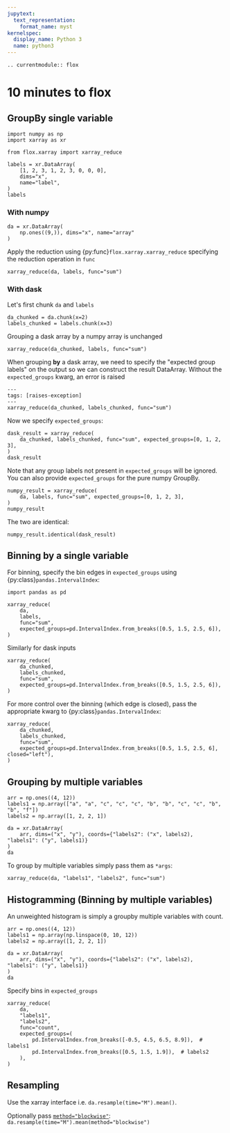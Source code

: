 ```yaml
---
jupytext:
  text_representation:
    format_name: myst
kernelspec:
  display_name: Python 3
  name: python3
---
```


```{eval-rst}
.. currentmodule:: flox
```

# 10 minutes to flox

## GroupBy single variable

```{code-cell}
import numpy as np
import xarray as xr

from flox.xarray import xarray_reduce

labels = xr.DataArray(
    [1, 2, 3, 1, 2, 3, 0, 0, 0],
    dims="x",
    name="label",
)
labels
```

### With numpy

```{code-cell}
da = xr.DataArray(
    np.ones((9,)), dims="x", name="array"
)
```

Apply the reduction using {py:func}`flox.xarray.xarray_reduce` specifying the reduction operation in `func`

```{code-cell}
xarray_reduce(da, labels, func="sum")
```

### With dask

Let's first chunk `da` and `labels`

```{code-cell}
da_chunked = da.chunk(x=2)
labels_chunked = labels.chunk(x=3)
```

Grouping a dask array by a numpy array is unchanged

```{code-cell}
xarray_reduce(da_chunked, labels, func="sum")
```

When grouping **by** a dask array, we need to specify the "expected group labels" on the output so we can construct the result DataArray.
Without the `expected_groups` kwarg, an error is raised

```{code-cell}
---
tags: [raises-exception]
---
xarray_reduce(da_chunked, labels_chunked, func="sum")
```

Now we specify `expected_groups`:

```{code-cell}
dask_result = xarray_reduce(
    da_chunked, labels_chunked, func="sum", expected_groups=[0, 1, 2, 3],
)
dask_result
```

Note that any group labels not present in `expected_groups` will be ignored.
You can also provide `expected_groups` for the pure numpy GroupBy.

```{code-cell}
numpy_result = xarray_reduce(
    da, labels, func="sum", expected_groups=[0, 1, 2, 3],
)
numpy_result
```

The two are identical:

```{code-cell}
numpy_result.identical(dask_result)
```

## Binning by a single variable

For binning, specify the bin edges in `expected_groups` using {py:class}`pandas.IntervalIndex`:

```{code-cell}
import pandas as pd

xarray_reduce(
    da,
    labels,
    func="sum",
    expected_groups=pd.IntervalIndex.from_breaks([0.5, 1.5, 2.5, 6]),
)
```

Similarly for dask inputs

```{code-cell}
xarray_reduce(
    da_chunked,
    labels_chunked,
    func="sum",
    expected_groups=pd.IntervalIndex.from_breaks([0.5, 1.5, 2.5, 6]),
)
```

For more control over the binning (which edge is closed), pass the appropriate kwarg to {py:class}`pandas.IntervalIndex`:

```{code-cell}
xarray_reduce(
    da_chunked,
    labels_chunked,
    func="sum",
    expected_groups=pd.IntervalIndex.from_breaks([0.5, 1.5, 2.5, 6], closed="left"),
)
```

## Grouping by multiple variables

```{code-cell}
arr = np.ones((4, 12))
labels1 = np.array(["a", "a", "c", "c", "c", "b", "b", "c", "c", "b", "b", "f"])
labels2 = np.array([1, 2, 2, 1])

da = xr.DataArray(
    arr, dims=("x", "y"), coords={"labels2": ("x", labels2), "labels1": ("y", labels1)}
)
da
```

To group by multiple variables simply pass them as `*args`:

```{code-cell}
xarray_reduce(da, "labels1", "labels2", func="sum")
```

## Histogramming (Binning by multiple variables)

An unweighted histogram is simply a groupby multiple variables with count.

```{code-cell} python
arr = np.ones((4, 12))
labels1 = np.array(np.linspace(0, 10, 12))
labels2 = np.array([1, 2, 2, 1])

da = xr.DataArray(
    arr, dims=("x", "y"), coords={"labels2": ("x", labels2), "labels1": ("y", labels1)}
)
da
```

Specify bins in `expected_groups`

```{code-cell} python
xarray_reduce(
    da,
    "labels1",
    "labels2",
    func="count",
    expected_groups=(
        pd.IntervalIndex.from_breaks([-0.5, 4.5, 6.5, 8.9]),  # labels1
        pd.IntervalIndex.from_breaks([0.5, 1.5, 1.9]),  # labels2
    ),
)
```

## Resampling

Use the xarray interface i.e. `da.resample(time="M").mean()`.

Optionally pass [`method="blockwise"`](method-blockwise): `da.resample(time="M").mean(method="blockwise")`
